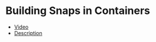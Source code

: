 # Building Snaps in Containers

 * [Video](https://www.youtube.com/watch?v=goHBeJSYSno)
 * [Description](description.txt)